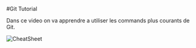 #Git Tutorial

  Dans ce video on va apprendre a utiliser les commands plus courants de Git.
  

 
![CheatSheet](https://i.redd.it/8341g68g1v7y.png|size=1200&caption=CheatSheet)


